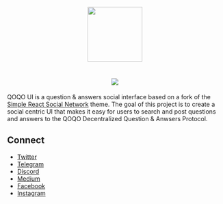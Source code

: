 <!-- Logo -->
<p align="center">
  <a href="https://qoqo.io">
    <img height="128" width="128" src="https://qoqo.io/img/logo.png">
  </a>
</p>
<!-- Name -->
<h1 align="center">
  <a href="https://qoqo.io" target="_blank"><img src="https://qoqo.io/img/logo-full-green.png"></a>
</h1>
<!-- Content -->
<p>QOQO UI is a question & answers social interface based on a fork of the <a href="https://github.com/Qolzam/react-social-network">Simple React Social Network</a> theme. The goal of this project is to create a social centric UI that makes it easy for users to search and post questions and answers to the QOQO Decentralized Question & Anwsers Protocol.</p>
<!-- Social Links -->
<h2>Connect</h2>
<ul>
  <li><a href="https://twitter.com/QOQOio">Twitter</a></li>
  <li><a href="https://t.me/QOQOcommunity">Telegram</a></li>
  <li><a href="https://discord.gg/rVDDjdC">Discord</a></li>
  <li><a href="https://medium.com/qoqoio">Medium</a></li>
  <li><a href="https://www.facebook.com/QOQO-194770977822040">Facebook</a></li>
  <li><a href="https://instagram.com/qoqo_io/">Instagram</a></li>
<ul>
